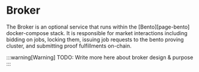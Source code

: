 # Broker

The Broker is an optional service that runs within the \[Bento]\[page-bento] docker-compose stack. It is responsible for market interactions including bidding on jobs, locking them, issuing job requests to the bento proving cluster, and submitting proof fulfillments on-chain.

:::warning[Warning]
TODO: Write more here about broker design & purpose
:::
